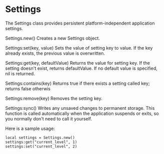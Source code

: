 Settings
========

The Settings class provides persistent platform-independent application settings.

Settings.new()
Creates a new Settings object. 

Settings:set(key, value)
Sets the value of setting key to value. If the key already exists, the previous value is overwritten.

Settings:get(key, defaultValue)
Returns the value for setting key. If the setting doesn't exist, returns defaultValue. If no default value is specified, nil is returned.

Settings:contains(key)
Returns true if there exists a setting called key; returns false otherwis

Settings:remove(key)
Removes the setting key.

Settings:sync()
Writes any unsaved changes to permanent storage. This function is called automatically when the application suspends or exits, so you normally don't need to call it yourself.


Here is a sample usage:

	local settings = Settings.new()
	settings:get("current_level", 1)
	settings:set("current_level", 2)
